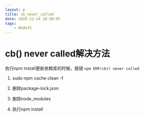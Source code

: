```yaml
---
layout: p
title: cb_never_called
date: 2020-12-24 18:30:05
tags: 
    - NodeJS
---
```


# cb() never called解决方法

执行npm install更新依赖库的时候，报错 `npm ERR!cb() never called`

1. sudo npm cache clean -f

2. 删除package-lock.json

3. 删除node_modules

4. 执行npm install
